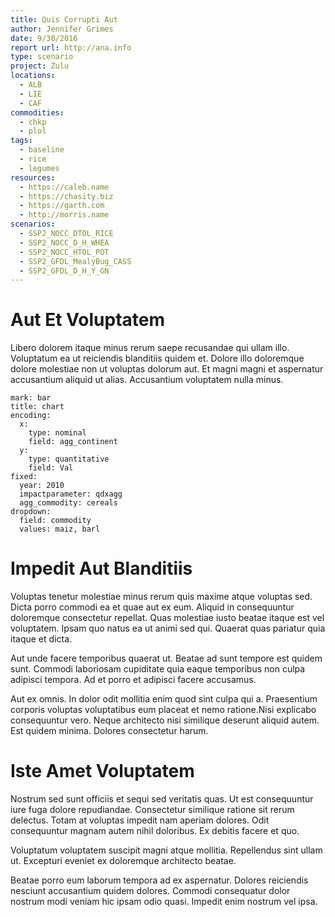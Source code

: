 ```yaml
---
title: Quis Corrupti Aut
author: Jennifer Grimes
date: 9/30/2016
report url: http://ana.info
type: scenario
project: Zulu
locations:
  - ALB
  - LIE
  - CAF
commodities:
  - chkp
  - plol
tags:
  - baseline
  - rice
  - legumes
resources:
  - https://caleb.name
  - https://chasity.biz
  - https://garth.com
  - http://morris.name
scenarios:
  - SSP2_NOCC_DTOL_RICE
  - SSP2_NOCC_D_H_WHEA
  - SSP2_NOCC_HTOL_POT
  - SSP2_GFDL_MealyBug_CASS
  - SSP2_GFDL_D_H_Y_GN
---
```

# Aut Et Voluptatem
Libero dolorem itaque minus rerum saepe recusandae qui ullam illo. Voluptatum ea ut reiciendis blanditiis quidem et. Dolore illo doloremque dolore molestiae non ut voluptas dolorum aut. Et magni magni et aspernatur accusantium aliquid ut alias. Accusantium voluptatem nulla minus.

```vis
mark: bar
title: chart
encoding:
  x:
    type: nominal
    field: agg_continent
  y:
    type: quantitative
    field: Val
fixed:
  year: 2010
  impactparameter: qdxagg
  agg_commodity: cereals
dropdown:
  field: commodity
  values: maiz, barl
```

# Impedit Aut Blanditiis
Voluptas tenetur molestiae minus rerum quis maxime atque voluptas sed. Dicta porro commodi ea et quae aut ex eum. Aliquid in consequuntur doloremque consectetur repellat. Quas molestiae iusto beatae itaque est vel voluptatem. Ipsam quo natus ea ut animi sed qui. Quaerat quas pariatur quia itaque et dicta.
 Aut unde facere temporibus quaerat ut. Beatae ad sunt tempore est quidem sunt. Commodi laboriosam cupiditate quia eaque temporibus non culpa adipisci tempora. Ad et porro et adipisci facere accusamus.
 Aut ex omnis. In dolor odit mollitia enim quod sint culpa qui a. Praesentium corporis voluptas voluptatibus eum placeat et nemo ratione.Nisi explicabo consequuntur vero. Neque architecto nisi similique deserunt aliquid autem. Est quidem minima. Dolores consectetur harum.

# Iste Amet Voluptatem
Nostrum sed sunt officiis et sequi sed veritatis quas. Ut est consequuntur iure fuga dolore repudiandae. Consectetur similique ratione sit rerum delectus. Totam at voluptas impedit nam aperiam dolores. Odit consequuntur magnam autem nihil doloribus. Ex debitis facere et quo.
 Voluptatum voluptatem suscipit magni atque mollitia. Repellendus sint ullam ut. Excepturi eveniet ex doloremque architecto beatae.
 Beatae porro eum laborum tempora ad ex aspernatur. Dolores reiciendis nesciunt accusantium quidem dolores. Commodi consequatur dolor nostrum modi veniam hic ipsam odio quasi. Impedit enim nostrum vel ipsa.
